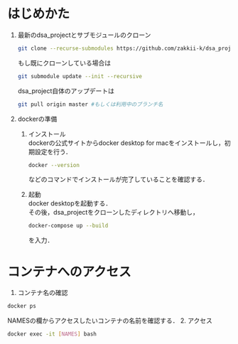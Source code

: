 # はじめかた
1. 最新のdsa_projectとサブモジュールのクローン
   ```bash
   git clone --recurse-submodules https://github.com/zakkii-k/dsa_project
   ```
   もし既にクローンしている場合は
   ```bash
   git submodule update --init --recursive
   ```
   dsa_project自体のアップデートは
   ```bash
   git pull origin master #もしくは利用中のブランチ名
   ```

2. dockerの準備
   1. インストール  
        dockerの公式サイトからdocker desktop for macをインストールし，初期設定を行う．
      ```bash
      docker --version
      ```
        などのコマンドでインストールが完了していることを確認する．

   2. 起動  
        docker desktopを起動する．  
        その後，dsa_projectをクローンしたディレクトリへ移動し，
      ```bash
      docker-compose up --build
      ```
        を入力．

# コンテナへのアクセス
1. コンテナ名の確認
  ```bash
  docker ps
  ```
  NAMESの欄からアクセスしたいコンテナの名前を確認する．
2. アクセス
  ```bash
  docker exec -it [NAMES] bash
  ```
   
